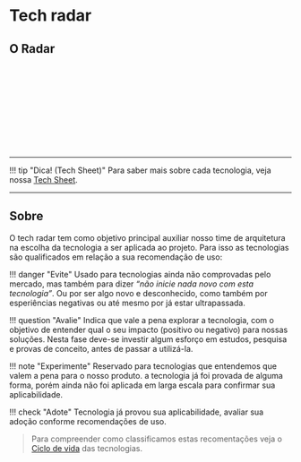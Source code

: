 <head>
    <script src="https://d3js.org/d3.v4.min.js"></script>
    <script src="/SDADocs/assets/js/radar.js"></script>
</head>

# Tech radar

## O Radar

<div class="svg-box">
    <svg id="radar"></svg>
</div>

-----------------------------------

!!! tip "Dica! (Tech Sheet)"
    Para saber mais sobre cada tecnologia, veja nossa [Tech Sheet][2].

<script src="/SDADocs/assets/js/radar-content.js"></script>

-----------------------------------
## Sobre

O tech radar tem como objetivo principal auxiliar nosso time de arquitetura na escolha da tecnologia a ser aplicada ao projeto. Para isso as tecnologias são qualificados em relação a sua recomendação de uso:

!!! danger "Evite"
    Usado para tecnologias ainda não comprovadas pelo mercado, mas também para dizer *“não inicie nada novo com esta tecnologia”*. Ou por ser algo novo e desconhecido, como também por esperiências negativas ou até mesmo por já estar ultrapassada.

!!! question "Avalie"
    Indica que vale a pena explorar a tecnologia, com o objetivo de entender qual o seu impacto (positivo ou negativo) para nossas soluções. Nesta fase deve-se investir algum esforço em estudos, pesquisa e provas de conceito, antes de passar a utilizá-la.

!!! note "Experimente"
    Reservado para tecnologias que entendemos que valem a pena para o nosso produto. a tecnologia já foi provada de alguma forma, porém ainda não foi aplicada em larga escala para confirmar sua aplicabilidade.

!!! check "Adote"
    Tecnologia já provou sua aplicabilidade, avaliar sua adoção conforme recomendações de uso.

>    Para compreender como classificamos estas recomentações veja o [Ciclo de vida][1] das tecnologias.

[1]:/SDADocs/tecnologia/life-cycle/
[2]:/SDADocs/tecnologia/tech-sheet/
